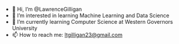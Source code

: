 - 👋 Hi, I’m @LawrenceGilligan
- 👀 I’m interested in learning Machine Learning and Data Science
- 🌱 I’m currently learning Computer Science at Western Governors University
- 📫 How to reach me: ltgilligan23@gmail.com

